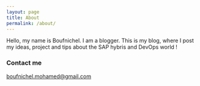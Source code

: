 ```yaml
---
layout: page
title: About
permalink: /about/
---
```


Hello, my name is Boufnichel. I am a blogger. 
This is my blog, where I post my ideas, project and tips about the SAP hybris and DevOps world !

### Contact me

[boufnichel.mohamed@gmail.com](mailto:boufnichel.mohamed@gmail.com)
